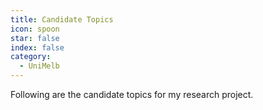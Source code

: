 ```yaml
---
title: Candidate Topics
icon: spoon
star: false
index: false
category:
  - UniMelb
---
```


Following are the candidate topics for my research project.

<Catalog hideHeading/>